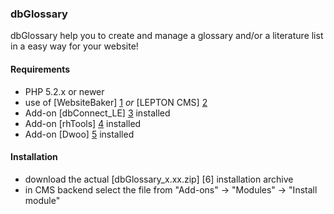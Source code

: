 ### dbGlossary

dbGlossary help you to create and manage a glossary and/or a literature list in a easy way for your website!

#### Requirements

* PHP 5.2.x or newer
* use of [WebsiteBaker] [1] _or_ [LEPTON CMS] [2]
* Add-on [dbConnect_LE] [3] installed
* Add-on [rhTools] [4] installed
* Add-on [Dwoo] [5] installed 

#### Installation

* download the actual [dbGlossary_x.xx.zip] [6] installation archive
* in CMS backend select the file from "Add-ons" -> "Modules" -> "Install module"


[1]: http://websitebaker2.org
[2]: http://lepton-cms.org
[3]: https://github.com/phpManufaktur/dbConnect_LE/downloads
[4]: https://github.com/phpManufaktur/rhTools/downloads
[5]: https://github.com/phpManufaktur/Dwoo/downloads